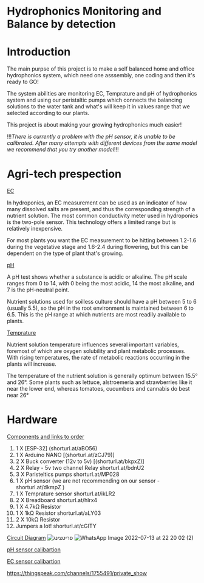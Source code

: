 # Hydrophonics Monitoring and Balance by detection
# Introduction

The main purpse of this project is to make a self balanced home and office hydrophonics system, which need one asssembly, one coding and then it's ready to GO!

The system abilities are monitoring EC, Temprature and pH of hydrophonics system and using our peristaltic pumps which connects the balancing solutions to the water tank and what's will keep it in values range that we selected according to our plants.

This project is about making your growing hydrophonics much easier!

!!!*There is currently a problem with the pH sensor, it is unable to be calibrated. After many attempts with different devices from the same model we recommend that you try another model*!!!

# Agri-tech prespection

<ins>EC</ins>

In hydroponics, an EC measurement can be used as an indicator of how many dissolved salts are present, and thus the corresponding strength of a nutrient solution. The most common conductivity meter used in hydroponics is the two-pole sensor. This technology offers a limited range but is relatively inexpensive.

For most plants you want the EC measurement to be hitting between 1.2-1.6 during the vegetative stage and 1.6-2.4 during flowering, but this can be dependent on the type of plant that's growing.

<ins>pH</ins>

A pH test shows whether a substance is acidic or alkaline. The pH scale ranges from 0 to 14, with 0 being the most acidic, 14 the most alkaline, and 7 is the pH-neutral point.

Nutrient solutions used for soilless culture should have a pH between 5 to 6 (usually 5.5), so the pH in the root environment is maintained between 6 to 6.5. This is the pH range at which nutrients are most readily available to plants.

<ins>Temprature</ins>

Nutrient solution temperature influences several important variables, foremost of which are oxygen solubility and plant metabolic processes. With rising temperatures, the rate of metabolic reactions occurring in the plants will increase.

The temperature of the nutrient solution is generally optimum between 15.5° and 26°. Some plants such as lettuce, alstroemeria and strawberries like it near the lower end, whereas tomatoes, cucumbers and cannabis do best near 26° 


# Hardware

<ins>Components and links to order</ins>

  1. 1 X [ESP-32] (shorturl.at/aBO56)
  2. 1 X Arduino NANO [(shorturl.at/zCJ79)]
  3. 2 X Buck converter (12v to 5v) [(shorturl.at/bkpxZ)]
  4. 2 X Relay - 5v two channel Relay shorturl.at/bdnU2
  5. 3 X Paristeltics pumps shorturl.at/MP028
  6. 1 X pH sensor (we are not recommending on our sensor - shorturl.at/dkmpZ )
  7. 1 X Temprature sensor shorturl.at/ikLR2
  8. 2 X Breadboard shorturl.at/hlrx4
  9. 1 X 4.7kΩ Resistor
  10. 1 X 1kΩ Resistor  shorturl.at/aLY03
  11. 2 X 10kΩ Resistor
  12. Jumpers a lot! shorturl.at/cGITY
  
 <ins>Circuit Diagram</ins>
 ![פריטצינג](https://user-images.githubusercontent.com/109233742/178999706-d02ac94c-66c8-4eb0-b16b-0e4afe13968e.jpeg)
![WhatsApp Image 2022-07-13 at 22 20 02 (2)](https://user-images.githubusercontent.com/109233742/178998765-0efa04d0-729d-41ea-9069-ab857aa288cb.jpeg)


<ins>pH sensor calibartion</ins>

<ins>EC sensor calibartion</ins>
 

https://thingspeak.com/channels/1755491/private_show
